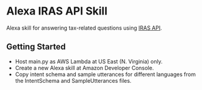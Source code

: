 # Alexa IRAS API Skill
Alexa skill for answering tax-related questions using [IRAS API](https://apiservices.iras.gov.sg).

## Getting Started
- Host main.py as AWS Lambda at US East (N. Virginia) only.
- Create a new Alexa skill at Amazon Developer Console.
- Copy intent schema and sample utterances for different languages from the IntentSchema and SampleUtterances files.
